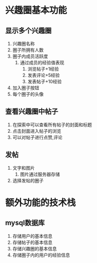 # 兴趣圈基本功能

## 显示多个兴趣圈
1. 兴趣圈名称
2. 圈子所拥有人数
3. 圈子内成员活跃度
   1. 通过成员的经验值表现
      1. 浏览帖子+1经验
      2. 发表评论+5经验
      3. 发表帖子+10经验
4. 加入圈子按钮
5. 每个圈子的头像

## 查看兴趣圈中帖子
1. 在探索中可以查看所有帖子的封面和标题
2. 点击封面进入帖子的浏览
3. 可以对帖子进行点赞,评论

## 发帖
1. 文字和图片
   1. 图片通过服务器存储
2. 选择发帖的圈子


# 额外功能的技术栈
## mysql数据库
1. 存储用户的基本信息
2. 存储帖子的基本信息
3. 存储兴趣圈的基本信息
4. 存储圈子内的用户的经验信息